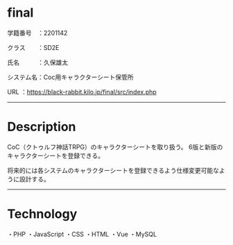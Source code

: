 # final
学籍番号　：2201142

クラス　　：SD2E

氏名　　　：久保雄太

システム名：Coc用キャラクターシート保管所

URL      ：https://black-rabbit.kilo.jp/final/src/index.php

----------

# Description
CoC（クトゥルフ神話TRPG）のキャラクターシートを取り扱う。
6版と新版のキャラクターシートを登録できる。

将来的には各システムのキャラクターシートを登録できるよう仕様変更可能なように設計する。

----------

# Technology
・PHP
・JavaScript
・CSS
・HTML
・Vue
・MySQL
